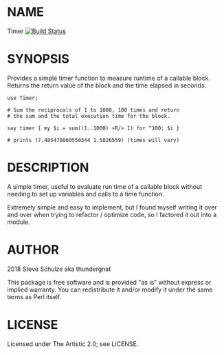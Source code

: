 NAME
====

Timer [![Build Status](https://travis-ci.org/thundergnat/Timer.svg?branch=master)](https://travis-ci.org/thundergnat/Timer)

SYNOPSIS
========

Provides a simple timer function to measure runtime of a callable block. Returns the return value of the block and the time elapsed in seconds.

    use Timer;

    # Sum the reciprocals of 1 to 1000, 100 times and return
    # the sum and the total execution time for the block.

    say timer { my $i = sum((1..1000) »R/» 1) for ^100; $i }

    # prints (7.485470860550344 1.5826559) (times will vary)

DESCRIPTION
===========

A simple timer, useful to evaluate run time of a callable block without needing to set up variables and calls to a time function.

Extremely simple and easy to implement, but I found myself writing it over and over when trying to refactor / optimize code, so I factored it out into a module.

AUTHOR
======

2018 Steve Schulze aka thundergnat

This package is free software and is provided "as is" without express or implied warranty. You can redistribute it and/or modify it under the same terms as Perl itself.

LICENSE
=======

Licensed under The Artistic 2.0; see LICENSE.

